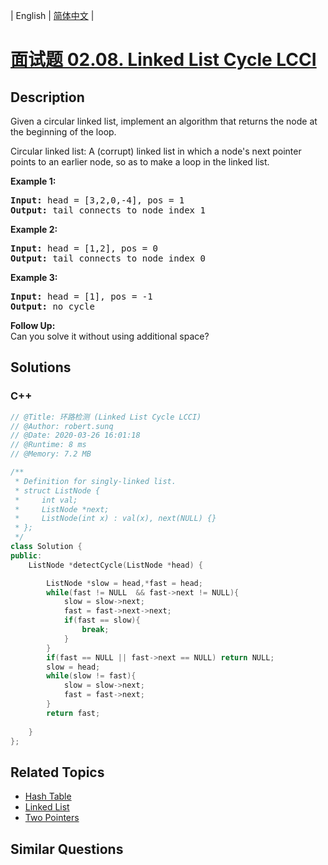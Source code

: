 
| English | [简体中文](README.md) |

# [面试题 02.08. Linked List Cycle LCCI](https://leetcode.cn//problems/linked-list-cycle-lcci/)

## Description

<p>Given a circular linked list, implement an algorithm that returns the node at the beginning of the loop.</p>

<p>Circular linked list: A (corrupt) linked list in which a node&#39;s next pointer points to an earlier node, so as to make a loop in the linked list.</p>

<p><strong>Example 1: </strong></p>

<pre>
<strong>Input: </strong>head = [3,2,0,-4], pos = 1
<strong>Output: </strong>tail connects to node index 1</pre>

<p><strong>Example 2: </strong></p>

<pre>
<strong>Input: </strong>head = [1,2], pos = 0
<strong>Output: </strong>tail connects to node index 0</pre>

<p><strong>Example 3: </strong></p>

<pre>
<strong>Input: </strong>head = [1], pos = -1
<strong>Output: </strong>no cycle</pre>

<p><strong>Follow Up: </strong><br />
Can you solve it without using additional space?</p>


## Solutions


### C++

```C++
// @Title: 环路检测 (Linked List Cycle LCCI)
// @Author: robert.sunq
// @Date: 2020-03-26 16:01:18
// @Runtime: 8 ms
// @Memory: 7.2 MB

/**
 * Definition for singly-linked list.
 * struct ListNode {
 *     int val;
 *     ListNode *next;
 *     ListNode(int x) : val(x), next(NULL) {}
 * };
 */
class Solution {
public:
    ListNode *detectCycle(ListNode *head) {

        ListNode *slow = head,*fast = head;
        while(fast != NULL  && fast->next != NULL){
            slow = slow->next;
            fast = fast->next->next;
            if(fast == slow){
                break;
            }
        }
        if(fast == NULL || fast->next == NULL) return NULL;
        slow = head;
        while(slow != fast){
            slow = slow->next;
            fast = fast->next;
        }
        return fast;
        
    }
};
```



## Related Topics

- [Hash Table](https://leetcode.cn//tag/hash-table)
- [Linked List](https://leetcode.cn//tag/linked-list)
- [Two Pointers](https://leetcode.cn//tag/two-pointers)

## Similar Questions


